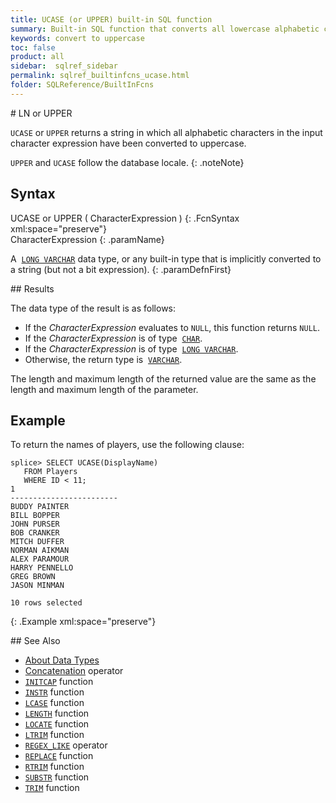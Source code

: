 ```yaml
---
title: UCASE (or UPPER) built-in SQL function
summary: Built-in SQL function that converts all lowercase alphabetic characters in an expression into uppercase.
keywords: convert to uppercase
toc: false
product: all
sidebar:  sqlref_sidebar
permalink: sqlref_builtinfcns_ucase.html
folder: SQLReference/BuiltInFcns
---
```

<section>
<div class="TopicContent" data-swiftype-index="true" markdown="1">
# LN or UPPER

`UCASE` or `UPPER` returns a string in which all alphabetic characters
in the input character expression have been converted to uppercase.

`UPPER` and `UCASE` follow the database locale.
{: .noteNote}

## Syntax

<div class="fcnWrapperWide" markdown="1">
    UCASE or UPPER ( CharacterExpression ) 
{: .FcnSyntax xml:space="preserve"}

</div>
<div class="paramList" markdown="1">
CharacterExpression
{: .paramName}

A &nbsp;[`LONG VARCHAR`](sqlref_datatypes_longvarchar.html) data type, or any
built-in type that is implicitly converted to a string (but not a bit
expression).
{: .paramDefnFirst}

</div>
## Results

The data type of the result is as follows:

* If the *CharacterExpression* evaluates to `NULL`, this function
  returns `NULL`.
* If the *CharacterExpression* is of type
 &nbsp;[`CHAR`](sqlref_builtinfcns_char.html).
* If the *CharacterExpression* is of type
 &nbsp;[`LONG VARCHAR`](sqlref_datatypes_longvarchar.html).
* Otherwise, the return type is
 &nbsp;[`VARCHAR`](sqlref_datatypes_varchar.html).

The length and maximum length of the returned value are the same as the
length and maximum length of the parameter.

## Example

To return the names of players, use the following clause:

<div class="preWrapper" markdown="1">
    
    splice> SELECT UCASE(DisplayName)
       FROM Players
       WHERE ID < 11;
    1
    ------------------------
    BUDDY PAINTER
    BILL BOPPER
    JOHN PURSER
    BOB CRANKER 
    MITCH DUFFER 
    NORMAN AIKMAN 
    ALEX PARAMOUR 
    HARRY PENNELLO
    GREG BROWN
    JASON MINMAN
    
    10 rows selected
{: .Example xml:space="preserve"}

</div>
## See Also

* [About Data Types](sqlref_datatypes_numerictypes.html)
* [Concatenation](sqlref_builtinfcns_concat.html) operator
* [`INITCAP`](sqlref_builtinfcns_initcap.html) function
* [`INSTR`](sqlref_builtinfcns_instr.html) function
* [`LCASE`](sqlref_builtinfcns_lcase.html) function
* [`LENGTH`](sqlref_builtinfcns_length.html) function
* [`LOCATE`](sqlref_builtinfcns_locate.html) function
* [`LTRIM`](sqlref_builtinfcns_ltrim.html) function
* [`REGEX_LIKE`](sqlref_builtinfcns_regexplike.html) operator
* [`REPLACE`](sqlref_builtinfcns_replace.html) function
* [`RTRIM`](sqlref_builtinfcns_rtrim.html) function
* [`SUBSTR`](sqlref_builtinfcns_substr.html) function
* [`TRIM`](sqlref_builtinfcns_trim.html) function

</div>
</section>

